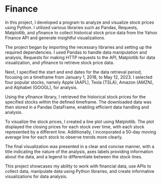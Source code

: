 # Finance
In this project, I developed a program to analyze and visualize stock prices using Python. I utilized various libraries such as Pandas, Requests, Matplotlib, and yfinance to collect historical stock price data from the Yahoo Finance API and generate insightful visualizations.

The project began by importing the necessary libraries and setting up the required dependencies. I used Pandas to handle data manipulation and analysis, Requests for making HTTP requests to the API, Matplotlib for data visualization, and yfinance to retrieve stock price data.

Next, I specified the start and end dates for the data retrieval period, focusing on a timeframe from January 1, 2018, to May 12, 2023. I selected four popular stocks, namely Apple (AAPL), Tesla (TSLA), Amazon (AMZN), and Alphabet (GOOGL), for analysis.

Using the yfinance library, I retrieved the historical stock prices for the specified stocks within the defined timeframe. The downloaded data was then stored in a Pandas DataFrame, enabling efficient data handling and analysis.

To visualize the stock prices, I created a line plot using Matplotlib. The plot displayed the closing prices for each stock over time, with each stock represented by a different line. Additionally, I incorporated a 50-day moving average line for each stock to observe trends more clearly.

The final visualization was presented in a clear and concise manner, with a title indicating the nature of the analysis, axes labels providing information about the data, and a legend to differentiate between the stock lines.

This project showcases my ability to work with financial data, use APIs to collect data, manipulate data using Python libraries, and create informative visualizations for data analysis.
